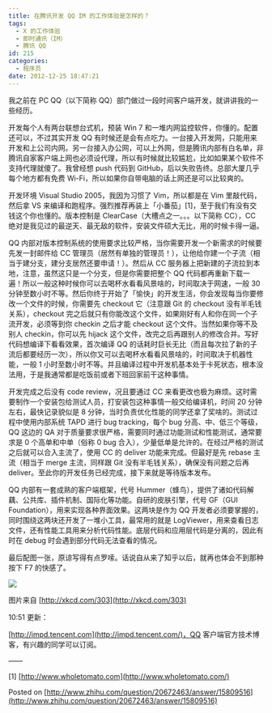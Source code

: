 ```yaml
---
title: 在腾讯开发 QQ IM 的工作体验是怎样的？
tags:
  - X 的工作体验
  - 即时通讯（IM）
  - 腾讯 QQ
id: 215
categories:
  - 程序员
date: 2012-12-25 18:47:21
---
```


我之前在 PC QQ（以下简称 QQ）部门做过一段时间客户端开发，就讲讲我的一些经历。

开发每个人有两台联想台式机，预装 Win 7 和一堆内网监控软件，你懂的。配置还可以，不过其实开发 QQ 有时候还是会有点吃力。一台接入开发网，只能用来开发和上公司内网。另一台接入办公网，可以上外网，但是腾讯内部有白名单，非腾讯自家客户端上网也必须设代理，所以有时候就比较尴尬，比如如果某个软件不支持代理就傻了。我曾经想 push 代码到 GitHub，后以失败告终。总部大厦几乎每个地方都有免费 Wi-Fi，所以如果你自带电脑的话上网还是可以比较爽的。

开发环境 Visual Studio 2005，我因为习惯了 Vim，所以都是在 Vim 里敲代码，然后拿 VS 来编译和跑程序。强烈推荐再装上「小番茄」[1]，至于我们有没有交钱这个你也懂的。版本控制是 ClearCase（大槽点之一。。。以下简称 CC），CC 绝对是我见过的最逆天、最无敌的软件，安装文件硕大无比，用的时候卡得一逼。

QQ 内部对版本控制系统的使用要求比较严格，当你需要开发一个新需求的时候要先发一封邮件给 CC 管理员（居然有单独的管理员！），让他给你建一个子流（相当于建分支，建分支居然还要申请！）。然后从 CC 服务器上把新建的子流拉到本地，注意，虽然这只是一个分支，但是你需要把整个 QQ 代码都再重新下载一遍！所以一般这种时候你可以去喝杯水看看风景啥的，时间取决于网速，一般 30 分钟至数小时不等。然后你终于开始了「愉快」的开发生活，你会发现每当你要修改一个文件的时候，你需要先 checkout 它（注意跟 Git 的 checkout 没有半毛钱关系），checkout 完之后就只有你能改这个文件，如果刚好有人和你在同一个子流开发，必须等到你 checkin 之后才能 checkout 这个文件。当然如果你等不及别人 checkin，你可以先 hijack 这个文件，改完之后再跟别人的修改合并。写好代码想编译下看看效果，首次编译 QQ 的话耗时巨长无比（而且每次拉了新的子流后都要经历一次），所以你又可以去喝杯水看看风景啥的，时间取决于机器性能，一般 1 小时至数小时不等。并且编译过程中开发机基本处于卡死状态，根本没法用，于是我通常都是吃饭前或者下班回家前干这种事情。

开发完成之后没有 code review，况且要通过 CC 来看更改也极为麻烦。这时需要制作一个安装包给测试人员，打安装包这种事情一般交给编译机，时间 20 分钟左右，最快记录貌似是 8 分钟，当时负责优化性能的同学还拿了奖啥的。测试过程中使用内部系统 TAPD 进行 bug tracking，每个 bug 分高、中、低三个等级，QQ 这边的 QA 对于质量要求很严格，需要同时通过功能测试和性能测试，通常要求是 0 个高单和中单（俗称 0 bug 合入），少量低单是允许的。在经过严格的测试之后就可以合入主流了，使用 CC 的 deliver 功能来完成。但最好是先 rebase 主流（相当于 merge 主流，同样跟 Git 没有半毛钱关系），确保没有问题之后再 deliver。至此你的开发任务已经完成，接下来就是等待版本发布。

QQ 内部有一套成熟的客户端框架，代号 Hummer（蜂鸟），提供了诸如代码解藕、公共库、插件机制、国际化等功能。自研的皮肤引擎，代号 GF（GUI Foundation），用来实现各种界面效果。这两块是作为 QQ 开发者必须要掌握的，同时围绕这两块还开发了一堆小工具，最常用的就是 LogViewer，用来查看日志文件，还有性能工具用来分析代码性能。底层代码和应用层代码是分离的，因此有时在 debug 时会遇到部分代码无法查看的情况。

最后配图一张，原谅写得有点罗嗦。话说自从来了知乎以后，就再也体会不到那种按下 F7 的快感了。

![](http://p3.zhimg.com/27/ed/27ed4c0b74066c8bb0ab8b5bfb2afe88_m.jpg)

图片来自 [http://xkcd.com/303](http://xkcd.com/303)

10:51 更新：

[http://impd.tencent.com](http://impd.tencent.com/)，QQ 客户端官方技术博客，有兴趣的同学可以订阅。

&#8212;&#8212;

[1] [http://www.wholetomato.com](http://www.wholetomato.com/)

Posted on [http://www.zhihu.com/question/20672463/answer/15809516](http://www.zhihu.com/question/20672463/answer/15809516)